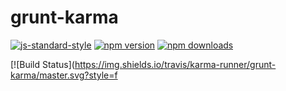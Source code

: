 # grunt-karma

[![js-standard-style](https://img.shields.io/badge/code%20style-standard-brightgreen.svg?style=flat-square)](https://github.com/karma-runner/grunt-karma)
 [![npm version](https://img.shields.io/npm/v/grunt-karma.svg?style=flat-square)](https://www.npmjs.com/package/grunt-karma) [![npm downloads](https://img.shields.io/npm/dm/grunt-karma.svg?style=flat-square)](https://www.npmjs.com/package/grunt-karma)

[![Build Status](https://img.shields.io/travis/karma-runner/grunt-karma/master.svg?style=f